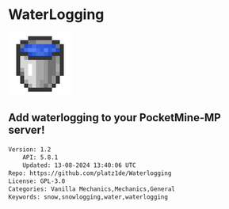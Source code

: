 # WaterLogging
<img src="https://raw.githubusercontent.com/platz1de/Waterlogging/b5e30ff57a1a4ca2e5d2981cbf20aaf859bba83a/icon.png" width="128" height="128" />

## Add waterlogging to your PocketMine-MP server!
```properties
Version: 1.2
    API: 5.8.1
    Updated: 13-08-2024 13:40:06 UTC
Repo: https://github.com/platz1de/Waterlogging
License: GPL-3.0
Categories: Vanilla Mechanics,Mechanics,General
Keywords: snow,snowlogging,water,waterlogging
```